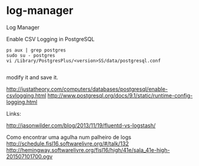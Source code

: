 # log-manager
Log Manager

Enable CSV Logging in PostgreSQL

```
ps aux | grep postgres
sudo su - postgres   
vi /Library/PostgresPlus/<version>SS/data/postgresql.conf
  
```  
  
  
modify it and save it.  



http://justatheory.com/computers/databases/postgresql/enable-csvlogging.html
http://www.postgresql.org/docs/9.1/static/runtime-config-logging.html

Links:

http://jasonwilder.com/blog/2013/11/19/fluentd-vs-logstash/


Como encontrar uma agulha num palheiro de logs 
http://schedule.fisl16.softwarelivre.org/#/talk/132
http://hemingway.softwarelivre.org/fisl16/high/41e/sala_41e-high-201507101700.ogv
